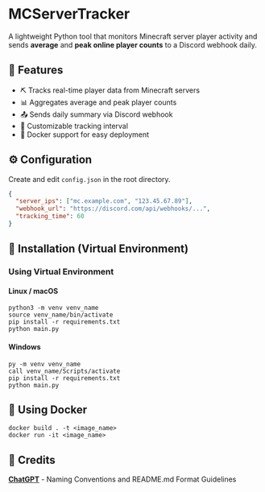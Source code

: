 # MCServerTracker
A lightweight Python tool that monitors Minecraft server player activity and sends **average** and **peak online player counts** to a Discord webhook daily.
## 📌 Features
- ⛏️ Tracks real-time player data from Minecraft servers
- 📊 Aggregates average and peak player counts
- 📤 Sends daily summary via Discord webhook
- 🔁 Customizable tracking interval
- 🐳 Docker support for easy deployment
## ⚙ Configuration
Create and edit `config.json` in the root directory.
```json
{
  "server_ips": ["mc.example.com", "123.45.67.89"],
  "webhook_url": "https://discord.com/api/webhooks/...",
  "tracking_time": 60
}
```
## 🚀 Installation (Virtual Environment)
### Using Virtual Environment
#### Linux / macOS
```
python3 -m venv venv_name
source venv_name/bin/activate
pip install -r requirements.txt
python main.py
```
#### Windows
```
py -m venv venv_name
call venv_name/Scripts/activate
pip install -r requirements.txt
python main.py
```
## 🐳 Using Docker
```
docker build . -t <image_name>
docker run -it <image_name>
```
## 👥 Credits
[**ChatGPT**](https://chatgpt.com/) - Naming Conventions and README.md Format Guidelines